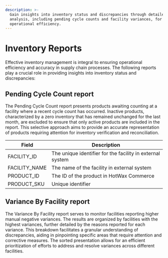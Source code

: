 ```yaml
---
description: >-
  Gain insights into inventory status and discrepancies through detailed
  analysis, including pending cycle counts and facility variances, for enhanced
  operational efficiency.
---
```


# Inventory Reports

Effective inventory management is integral to ensuring operational efficiency and accuracy in supply chain processes. The following reports play a crucial role in providing insights into inventory status and discrepancies:

## Pending Cycle Count report

The Pending Cycle Count report presents products awaiting counting at a facility where a recent cycle count has occurred. Inactive products, characterized by a zero inventory that has remained unchanged for the last month, are excluded to ensure that only active products are included in the report. This selective approach aims to provide an accurate representation of products requiring attention for inventory verification and reconciliation.

| Field          | Description                                               |
| -------------- | --------------------------------------------------------- |
| FACILITY\_ID   | The unique identifier for the facility in external system |
| FACILITY\_NAME | The name of the facility in external system               |
| PRODUCT\_ID    | The ID of the product in HotWax Commerce                  |
| PRODUCT\_SKU   | Unique identifier                                         |

## Variance By Facility report

The Variance By Facility report serves to monitor facilities reporting higher manual negative variances. The results are organized by facilities with the highest variances, further detailed by the reasons reported for each variance. This breakdown facilitates a granular understanding of discrepancies, aiding in pinpointing specific areas that require attention and corrective measures. The sorted presentation allows for an efficient prioritization of efforts to address and resolve variances across different facilities.
